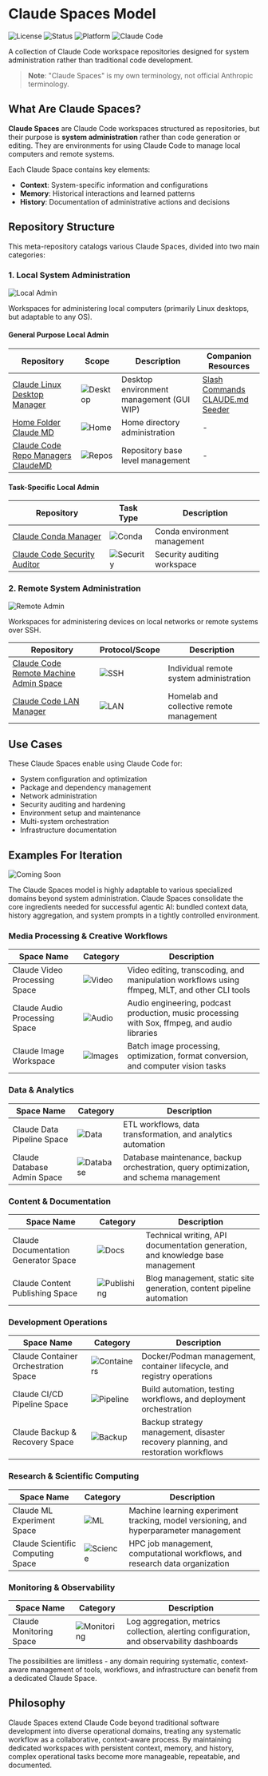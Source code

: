# Claude Spaces Model

![License](https://img.shields.io/badge/license-MIT-blue.svg)
![Status](https://img.shields.io/badge/status-active-success.svg)
![Platform](https://img.shields.io/badge/platform-Linux-orange.svg)
![Claude Code](https://img.shields.io/badge/Claude%20Code-Workspace-purple.svg)

A collection of Claude Code workspace repositories designed for system administration rather than traditional code development.

> **Note**: "Claude Spaces" is my own terminology, not official Anthropic terminology.

## What Are Claude Spaces?

**Claude Spaces** are Claude Code workspaces structured as repositories, but their purpose is **system administration** rather than code generation or editing. They are environments for using Claude Code to manage local computers and remote systems.

Each Claude Space contains key elements:
- **Context**: System-specific information and configurations
- **Memory**: Historical interactions and learned patterns
- **History**: Documentation of administrative actions and decisions

## Repository Structure

This meta-repository catalogs various Claude Spaces, divided into two main categories:

### 1. Local System Administration

![Local Admin](https://img.shields.io/badge/Type-Local%20Admin-blue.svg)

Workspaces for administering local computers (primarily Linux desktops, but adaptable to any OS).

#### General Purpose Local Admin

| Repository | Scope | Description | Companion Resources |
|------------|-------|-------------|-------------------|
| [Claude Linux Desktop Manager](https://github.com/danielrosehill/Claude-Linux-Desktop-Manager) | ![Desktop](https://img.shields.io/badge/Scope-Desktop-green.svg) | Desktop environment management (GUI WIP) | [Slash Commands](https://github.com/danielrosehill/Claude-Code-Linux-Desktop-Slash-Commands)<br>[CLAUDE.md Seeder](https://github.com/danielrosehill/Linux-Desktop-ClaudeMD-Seeder) |
| [Home Folder Claude MD](https://github.com/danielrosehill/Home-Folder-Claude-MD) | ![Home](https://img.shields.io/badge/Scope-Home-green.svg) | Home directory administration | - |
| [Claude Code Repo Managers ClaudeMD](https://github.com/danielrosehill/Claude-Code-Repo-Managers-ClaudeMD) | ![Repos](https://img.shields.io/badge/Scope-Repositories-green.svg) | Repository base level management | - |

#### Task-Specific Local Admin

| Repository | Task Type | Description |
|------------|-----------|-------------|
| [Claude Conda Manager](https://github.com/danielrosehill/Claude-Conda-Manager) | ![Conda](https://img.shields.io/badge/Task-Conda-yellow.svg) | Conda environment management |
| [Claude Code Security Auditor](https://github.com/danielrosehill/Claude-Code-Security-Auditor) | ![Security](https://img.shields.io/badge/Task-Security-red.svg) | Security auditing workspace |

### 2. Remote System Administration

![Remote Admin](https://img.shields.io/badge/Type-Remote%20Admin-blueviolet.svg)

Workspaces for administering devices on local networks or remote systems over SSH.

| Repository | Protocol/Scope | Description |
|------------|----------------|-------------|
| [Claude Code Remote Machine Admin Space](https://github.com/danielrosehill/Claude-Code-Remote-Machine-Admin-Space) | ![SSH](https://img.shields.io/badge/Protocol-SSH-lightblue.svg) | Individual remote system administration |
| [Claude Code LAN Manager](https://github.com/danielrosehill/Claude-Code-LAN-Manager) | ![LAN](https://img.shields.io/badge/Scope-LAN-lightblue.svg) | Homelab and collective remote management |

## Use Cases

These Claude Spaces enable using Claude Code for:
- System configuration and optimization
- Package and dependency management
- Network administration
- Security auditing and hardening
- Environment setup and maintenance
- Multi-system orchestration
- Infrastructure documentation

## Examples For Iteration

![Coming Soon](https://img.shields.io/badge/status-planned-yellow.svg)

The Claude Spaces model is highly adaptable to various specialized domains beyond system administration. Claude Spaces consolidate the core ingredients needed for successful agentic AI: bundled context data, history aggregation, and system prompts in a tightly controlled environment.

### Media Processing & Creative Workflows

| Space Name | Category | Description |
|------------|----------|-------------|
| Claude Video Processing Space | ![Video](https://img.shields.io/badge/Media-Video-ff69b4.svg) | Video editing, transcoding, and manipulation workflows using ffmpeg, MLT, and other CLI tools |
| Claude Audio Processing Space | ![Audio](https://img.shields.io/badge/Media-Audio-9cf.svg) | Audio engineering, podcast production, music processing with Sox, ffmpeg, and audio libraries |
| Claude Image Workspace | ![Images](https://img.shields.io/badge/Media-Images-brightgreen.svg) | Batch image processing, optimization, format conversion, and computer vision tasks |

### Data & Analytics

| Space Name | Category | Description |
|------------|----------|-------------|
| Claude Data Pipeline Space | ![Data](https://img.shields.io/badge/Domain-Data-informational.svg) | ETL workflows, data transformation, and analytics automation |
| Claude Database Admin Space | ![Database](https://img.shields.io/badge/Domain-Database-critical.svg) | Database maintenance, backup orchestration, query optimization, and schema management |

### Content & Documentation

| Space Name | Category | Description |
|------------|----------|-------------|
| Claude Documentation Generator Space | ![Docs](https://img.shields.io/badge/Content-Documentation-blue.svg) | Technical writing, API documentation generation, and knowledge base management |
| Claude Content Publishing Space | ![Publishing](https://img.shields.io/badge/Content-Publishing-blueviolet.svg) | Blog management, static site generation, content pipeline automation |

### Development Operations

| Space Name | Category | Description |
|------------|----------|-------------|
| Claude Container Orchestration Space | ![Containers](https://img.shields.io/badge/DevOps-Containers-326ce5.svg) | Docker/Podman management, container lifecycle, and registry operations |
| Claude CI/CD Pipeline Space | ![Pipeline](https://img.shields.io/badge/DevOps-CI%2FCD-success.svg) | Build automation, testing workflows, and deployment orchestration |
| Claude Backup & Recovery Space | ![Backup](https://img.shields.io/badge/Infrastructure-Backup-orange.svg) | Backup strategy management, disaster recovery planning, and restoration workflows |

### Research & Scientific Computing

| Space Name | Category | Description |
|------------|----------|-------------|
| Claude ML Experiment Space | ![ML](https://img.shields.io/badge/Research-ML-red.svg) | Machine learning experiment tracking, model versioning, and hyperparameter management |
| Claude Scientific Computing Space | ![Science](https://img.shields.io/badge/Research-Scientific-violet.svg) | HPC job management, computational workflows, and research data organization |

### Monitoring & Observability

| Space Name | Category | Description |
|------------|----------|-------------|
| Claude Monitoring Space | ![Monitoring](https://img.shields.io/badge/Operations-Monitoring-green.svg) | Log aggregation, metrics collection, alerting configuration, and observability dashboards |

The possibilities are limitless - any domain requiring systematic, context-aware management of tools, workflows, and infrastructure can benefit from a dedicated Claude Space.

## Philosophy

Claude Spaces extend Claude Code beyond traditional software development into diverse operational domains, treating any systematic workflow as a collaborative, context-aware process. By maintaining dedicated workspaces with persistent context, memory, and history, complex operational tasks become more manageable, repeatable, and documented.
